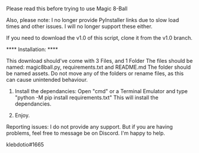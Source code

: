 Please read this before trying to use Magic 8-Ball

Also, please note: I no longer provide PyInstaller links
due to slow load times and other issues. I will no longer
support these either.

If you need to download the v1.0 of this script, clone it from the v1.0 branch.

**** Installation: ****

This download should've come with 3 Files, and 1 Folder
The files should be named: magic8ball.py, requirements.txt
and README.md The folder should be named assets.
Do not move any of the folders or rename files, as this can
cause unintended behaviour.

1. Install the dependancies:
Open "cmd" or a Terminal Emulator and type "python -M pip install requirements.txt"
This will install the dependancies.

2. Enjoy.

Reporting issues:
I do not provide any support. But if you are having problems,
feel free to message be on Discord. I'm happy to help.

klebdotio#1665
